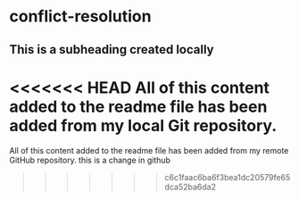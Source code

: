# conflict-resolution
 ## This is a subheading created locally

<<<<<<< HEAD
  All of this content added to the readme file has been added from my local Git repository.
=======
  All of this content added to the readme file has been added from my remote GitHub repository.
this is a change in github
>>>>>>> c6c1faac6ba6f3bea1dc20579fe65dca52ba6da2
